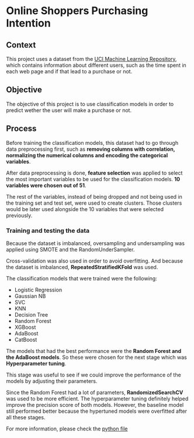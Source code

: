 # Online Shoppers Purchasing Intention

## Context

This project uses a dataset from the [UCI Machine Learning Repository](https://archive.ics.uci.edu/ml/datasets/Online+Shoppers+Purchasing+Intention+Dataset), which contains information about different users, such as the time spent in each web page and if that lead to a purchase or not.

## Objective

The objective of this project is to use classification models in order to predict wether the user will make a purchase or not.

## Process

Before training the classification models, this dataset had to go through data preprocessing first, such as **removing columns with correlation, normalizing the numerical columns and encoding the categorical variables**.

After data preprocessing is done, **feature selection** was applied to select the most important variables to be used for the classification models. **10 variables were chosen out of 51**.

The rest of the variables, instead of being dropped and not being used in the training set and test set, were used to create clusters. Those clusters would be later used alongside the 10 variables that were selected previously.

### Training and testing the data

Because the dataset is imbalanced, oversampling and undersampling was applied using SMOTE and the RandomUnderSampler.

Cross-validation was also used in order to avoid overfitting. And because the dataset is imbalanced, **RepeatedStratifiedKFold** was used.

The classification models that were trained were the following:

* Logistic Regression
* Gaussian NB
* SVC
* KNN
* Decision Tree
* Random Forest
* XGBoost
* AdaBoost
* CatBoost

The models that had the best performance were the **Random Forest and the AdaBoost models**. So these were chosen for the next stage which was **Hyperparameter tuning**.

This stage was useful to see if we could improve the performance of the models by adjusting their parameters.

Since the Random Forest had a lot of parameters, **RandomizedSearchCV** was used to be more efficient. The hyperparameter tuning definitely helped improve the precision score of both models. However, the baseline model still performed better because the hypertuned models were overfitted after all these stages.

For more information, please check the [python file](https://github.com/tmcdonald92/Online-Shoppers-Purchasing-Intention/blob/main/dataset.ipynb)
